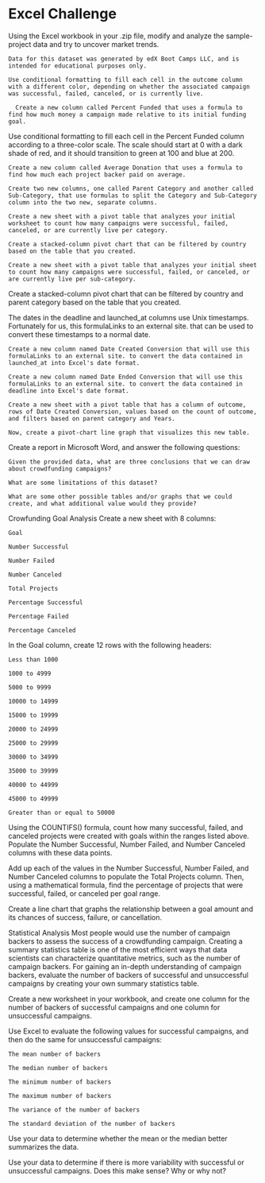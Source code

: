 # Excel Challenge
Using the Excel workbook in your .zip file, modify and analyze the sample-project data and try to uncover market trends.
    
    Data for this dataset was generated by edX Boot Camps LLC, and is intended for educational purposes only.
    
    Use conditional formatting to fill each cell in the outcome column with a different color, depending on whether the associated campaign was successful, failed, canceled, or is currently live.
      
      Create a new column called Percent Funded that uses a formula to find how much money a campaign made relative to its initial funding goal.
      
Use conditional formatting to fill each cell in the Percent Funded column according to a three-color scale. The scale should start at 0 with a dark shade of red, and it should transition to green at 100 and blue at 200.
   
    Create a new column called Average Donation that uses a formula to find how much each project backer paid on average.
    
    Create two new columns, one called Parent Category and another called Sub-Category, that use formulas to split the Category and Sub-Category column into the two new, separate columns.
    
    Create a new sheet with a pivot table that analyzes your initial worksheet to count how many campaigns were successful, failed, canceled, or are currently live per category.
    
    Create a stacked-column pivot chart that can be filtered by country based on the table that you created.
    
    Create a new sheet with a pivot table that analyzes your initial sheet to count how many campaigns were successful, failed, or canceled, or are currently live per sub-category.

Create a stacked-column pivot chart that can be filtered by country and parent category based on the table that you created.

The dates in the deadline and launched_at columns use Unix timestamps. Fortunately for us, this formulaLinks to an external site. that can be used to convert these timestamps to a normal date.
    
    Create a new column named Date Created Conversion that will use this formulaLinks to an external site. to convert the data contained in launched_at into Excel's date format.
    
    Create a new column named Date Ended Conversion that will use this formulaLinks to an external site. to convert the data contained in deadline into Excel's date format.
    
    Create a new sheet with a pivot table that has a column of outcome, rows of Date Created Conversion, values based on the count of outcome, and filters based on parent category and Years.
    
    Now, create a pivot-chart line graph that visualizes this new table.

Create a report in Microsoft Word, and answer the following questions:
    
    Given the provided data, what are three conclusions that we can draw about crowdfunding campaigns?
    
    What are some limitations of this dataset?
    
    What are some other possible tables and/or graphs that we could create, and what additional value would they provide?

Crowfunding Goal Analysis
  Create a new sheet with 8 columns:
   
    Goal
    
    Number Successful
    
    Number Failed
    
    Number Canceled
    
    Total Projects
    
    Percentage Successful
    
    Percentage Failed
    
    Percentage Canceled

  In the Goal column, create 12 rows with the following headers:
    
    Less than 1000
   
    1000 to 4999
    
    5000 to 9999
   
    10000 to 14999
    
    15000 to 19999
    
    20000 to 24999
    
    25000 to 29999
    
    30000 to 34999
    
    35000 to 39999
    
    40000 to 44999
    
    45000 to 49999
    
    Greater than or equal to 50000
    
  Using the COUNTIFS() formula, count how many successful, failed, and canceled projects were created with goals within the ranges listed above. Populate the Number Successful, Number Failed, and Number Canceled columns with these data points.

  Add up each of the values in the Number Successful, Number Failed, and Number Canceled columns to populate the Total Projects column. Then, using a mathematical formula, find the percentage of projects that were successful, failed, or canceled per goal range.

  Create a line chart that graphs the relationship between a goal amount and its chances of success, failure, or cancellation.

Statistical Analysis
Most people would use the number of campaign backers to assess the success of a crowdfunding campaign. Creating a summary statistics table is one of the most efficient ways that data scientists can characterize quantitative metrics, such as the number of campaign backers.
For gaining an in-depth understanding of campaign backers, evaluate the number of backers of successful and unsuccessful campaigns by creating your own summary statistics table.

  Create a new worksheet in your workbook, and create one column for the number of backers of successful campaigns and one column for unsuccessful campaigns.
  
  Use Excel to evaluate the following values for successful campaigns, and then do the same for unsuccessful campaigns:
    
    The mean number of backers
    
    The median number of backers
    
    The minimum number of backers
    
    The maximum number of backers
    
    The variance of the number of backers
    
    The standard deviation of the number of backers

  Use your data to determine whether the mean or the median better summarizes the data.

  Use your data to determine if there is more variability with successful or unsuccessful campaigns. Does this make sense? Why or why not?
